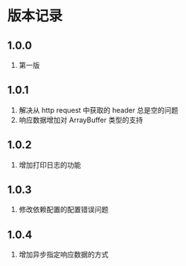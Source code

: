 # 版本记录

## 1.0.0
1. 第一版

## 1.0.1
1. 解决从 http request 中获取的 header 总是空的问题
2. 响应数据增加对 ArrayBuffer 类型的支持 

## 1.0.2
1. 增加打印日志的功能

## 1.0.3
1. 修改依赖配置的配置错误问题

## 1.0.4
1. 增加异步指定响应数据的方式